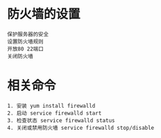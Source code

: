 # 防火墙的设置
	保护服务器的安全
	设置防火墙规则
	开放80 22端口
	关闭防火墙
# 相关命令
	1. 安装 yum install firewalld
	2. 启动 service firewalld start
	3. 检查状态 service firewalld status
	4. 关闭或禁用防火墙 service firewalld stop/disable